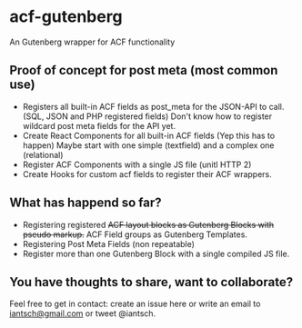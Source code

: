 # acf-gutenberg
An Gutenberg wrapper for ACF functionality

## Proof of concept for post meta (most common use)
- Registers all built-in ACF fields as post_meta for the JSON-API to call. (SQL, JSON and PHP registered fields)
  Don't know how to register wildcard post meta fields for the API yet.
- Create React Components for all built-in ACF fields (Yep this has to happen) Maybe start with one simple (textfield) and a complex one (relational)
- Register ACF Components with a single JS file (unitl HTTP 2) 
- Create Hooks for custom acf fields to register their ACF wrappers.

## What has happend so far?
- Registering registered ~~ACF layout blocks as Gutenberg Blocks with pseudo markup.~~ ACF Field groups as Gutenberg Templates.
- Registering Post Meta Fields (non repeatable)
- Register more than one Gutenberg Block with a single compiled JS file.

## You have thoughts to share, want to collaborate?
Feel free to get in contact: create an issue here or write an email to iantsch@gmail.com or tweet @iantsch.
